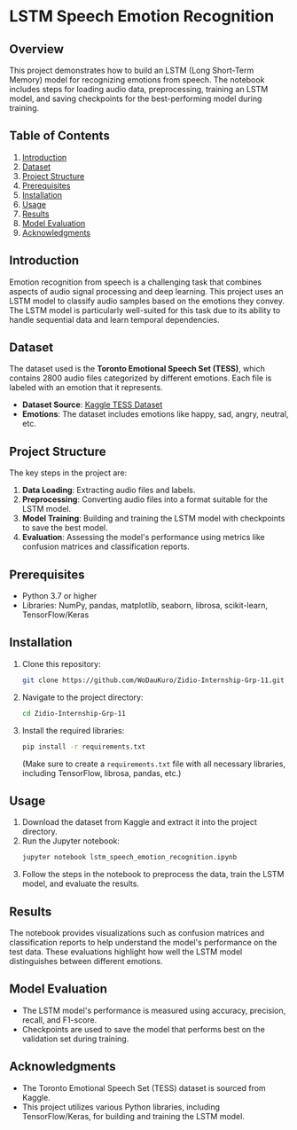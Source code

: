 
# LSTM Speech Emotion Recognition

## Overview
This project demonstrates how to build an LSTM (Long Short-Term Memory) model for recognizing emotions from speech. The notebook includes steps for loading audio data, preprocessing, training an LSTM model, and saving checkpoints for the best-performing model during training.

## Table of Contents
1. [Introduction](#introduction)
2. [Dataset](#dataset)
3. [Project Structure](#project-structure)
4. [Prerequisites](#prerequisites)
5. [Installation](#installation)
6. [Usage](#usage)
7. [Results](#results)
8. [Model Evaluation](#model-evaluation)
9. [Acknowledgments](#acknowledgments)

## Introduction
Emotion recognition from speech is a challenging task that combines aspects of audio signal processing and deep learning. This project uses an LSTM model to classify audio samples based on the emotions they convey. The LSTM model is particularly well-suited for this task due to its ability to handle sequential data and learn temporal dependencies.

## Dataset
The dataset used is the **Toronto Emotional Speech Set (TESS)**, which contains 2800 audio files categorized by different emotions. Each file is labeled with an emotion that it represents.

- **Dataset Source**: [Kaggle TESS Dataset](https://www.kaggle.com/datasets/ejlok1/toronto-emotional-speech-set-tess)
- **Emotions**: The dataset includes emotions like happy, sad, angry, neutral, etc.

## Project Structure
The key steps in the project are:
1. **Data Loading**: Extracting audio files and labels.
2. **Preprocessing**: Converting audio files into a format suitable for the LSTM model.
3. **Model Training**: Building and training the LSTM model with checkpoints to save the best model.
4. **Evaluation**: Assessing the model's performance using metrics like confusion matrices and classification reports.

## Prerequisites
- Python 3.7 or higher
- Libraries: NumPy, pandas, matplotlib, seaborn, librosa, scikit-learn, TensorFlow/Keras

## Installation
1. Clone this repository:
   ```bash
   git clone https://github.com/WoDauKuro/Zidio-Internship-Grp-11.git
   ```
2. Navigate to the project directory:
   ```bash
   cd Zidio-Internship-Grp-11
   ```
3. Install the required libraries:
   ```bash
   pip install -r requirements.txt
   ```
   (Make sure to create a `requirements.txt` file with all necessary libraries, including TensorFlow, librosa, pandas, etc.)

## Usage
1. Download the dataset from Kaggle and extract it into the project directory.
2. Run the Jupyter notebook:
   ```bash
   jupyter notebook lstm_speech_emotion_recognition.ipynb
   ```
3. Follow the steps in the notebook to preprocess the data, train the LSTM model, and evaluate the results.

## Results
The notebook provides visualizations such as confusion matrices and classification reports to help understand the model's performance on the test data. These evaluations highlight how well the LSTM model distinguishes between different emotions.

## Model Evaluation
- The LSTM model's performance is measured using accuracy, precision, recall, and F1-score.
- Checkpoints are used to save the model that performs best on the validation set during training.

## Acknowledgments
- The Toronto Emotional Speech Set (TESS) dataset is sourced from Kaggle.
- This project utilizes various Python libraries, including TensorFlow/Keras, for building and training the LSTM model.
